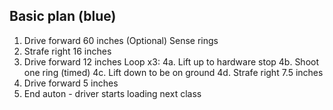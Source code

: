 ## Basic plan (blue)

1. Drive forward 60 inches
(Optional) Sense rings
2. Strafe right 16 inches
3. Drive forward 12 inches
Loop x3:
4a. Lift up to hardware stop
4b. Shoot one ring (timed)
4c. Lift down to be on ground
4d. Strafe right 7.5 inches
5. Drive forward 5 inches
6. End auton - driver starts loading next class
